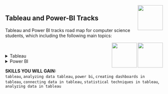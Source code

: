 <img align="right" width="80" height="80" src="https://github.com/cs-MohamedAyman/DataCamp-Tracks/blob/master/organizations-logos/datacamp.jpg">

## Tableau and Power-BI Tracks
Tableau and Power BI tracks road map for computer science students, which including the following main topics:

<img align="right" width="80" height="80" src="https://github.com/cs-MohamedAyman/DataCamp-Tracks/blob/master/organizations-logos/power-bi.jpg">
<img align="right" width="80" height="80" src="https://github.com/cs-MohamedAyman/DataCamp-Tracks/blob/master/organizations-logos/tableau.jpg">
<br><br>

<details>
	<summary>Tableau</summary>
<table>
	<thead>
		<tr>
			<th width="40%">Course</th>
			<th width="60%">Chapter</th>
			<th>H</th>
			<th>Videos</th>
			<th>Exercises</th>
		</tr>
	</thead>
	<tbody>
			<tr>
				<td rowspan=4 align=center>
<a href="https://learn.datacamp.com/courses/introduction-to-tableau">Introduction to Tableau</a><br>
				<td align="left">Getting Started with Tableau</td>
				<td rowspan=4 align="center">4</td>
				<td rowspan=4 align="center">29</td>
				<td rowspan=4 align="center">70</td>
				</td>
			</tr>
			<tr>
				<td align="left">Building and Customizing Visualizations</td>
			</tr>
			<tr>
				<td align="left">Digging Deeper</td>
			</tr>
			<tr>
				<td align="left">Presenting Your Data</td>
			</tr>
			<tr>
				<td rowspan=4 align=center>
<a href="https://learn.datacamp.com/courses/analyzing-data-in-tableau">Analyzing Data in Tableau</a><br>
				<td align="left">Preparing for Analysis</td>
				<td rowspan=4 align="center">4</td>
				<td rowspan=4 align="center">24</td>
				<td rowspan=4 align="center">69</td>
				</td>
			</tr>
			<tr>
				<td align="left">Exploring Visualizations</td>
			</tr>
			<tr>
				<td align="left">Mapping Analysis</td>
			</tr>
			<tr>
				<td align="left">Groups, Sets, and Parameters</td>
			</tr>
			<tr>
				<td rowspan=4 align=center>
<a href="https://learn.datacamp.com/courses/statistical-techniques-in-tableau">Statistical Techniques in Tableau</a><br>
				<td align="left">Univariate exploratory data analysis</td>
				<td rowspan=4 align="center">4</td>
				<td rowspan=4 align="center">18</td>
				<td rowspan=4 align="center">52</td>
				</td>
			</tr>
			<tr>
				<td align="left">Measures of spread and confidence intervals</td>
			</tr>
			<tr>
				<td align="left">Bivariate exploratory data analysis</td>
			</tr>
			<tr>
				<td align="left">Forecasting and clustering</td>
			</tr>
			<tr>
				<td rowspan=2 align=center>
<a href="https://learn.datacamp.com/courses/connecting-data-in-tableau">Connecting Data in Tableau</a><br>
				<td align="left">Combining and Saving Data</td>
				<td rowspan=2 align="center">4</td>
				<td rowspan=2 align="center">14</td>
				<td rowspan=2 align="center">35</td>
				</td>
			</tr>
			<tr>
				<td align="left">Managing and Connecting Data</td>
			</tr>
			<tr>
				<td rowspan=2 align=center>
<a href="https://learn.datacamp.com/courses/creating-dashboards-in-tableau">Creating Dashboards in Tableau</a><br>
				<td align="left">Getting Started With Dashboards</td>
				<td rowspan=2 align="center">4</td>
				<td rowspan=2 align="center">12</td>
				<td rowspan=2 align="center">34</td>
				</td>
			</tr>
			<tr>
				<td align="left">Sharing Data Insights</td>
			</tr>
	</tbody>
	</table>
</details>
<details>
	<summary>Power BI</summary>
<table>
	<thead>
		<tr>
			<th width="40%">Course</th>
			<th width="60%">Chapter</th>
			<th>H</th>
			<th>Videos</th>
			<th>Exercises</th>
		</tr>
	</thead>
	<tbody>
			<tr>
				<td rowspan=3 align=center>
<a href="https://learn.datacamp.com/courses/introduction-to-power-bi">Introduction to Power BI</a><br>
				<td align="left">Getting Started with Power BI</td>
				<td rowspan=3 align="center">4</td>
				<td rowspan=3 align="center">19</td>
				<td rowspan=3 align="center">55</td>
				</td>
			</tr>
			<tr>
				<td align="left">Visualizing Data</td>
			</tr>
			<tr>
				<td align="left">Creating Calculations with DAX</td>
			</tr>
	</tbody>
</table>
</details>

**SKILLS YOU WILL GAIN:**<br>
`tableau`, `analyzing data tableau`, `power bi`, `creating dashboards in tableau`, `connecting data in tableau`, `statistical techniques in tableau`, `analyzing data in tableau`
